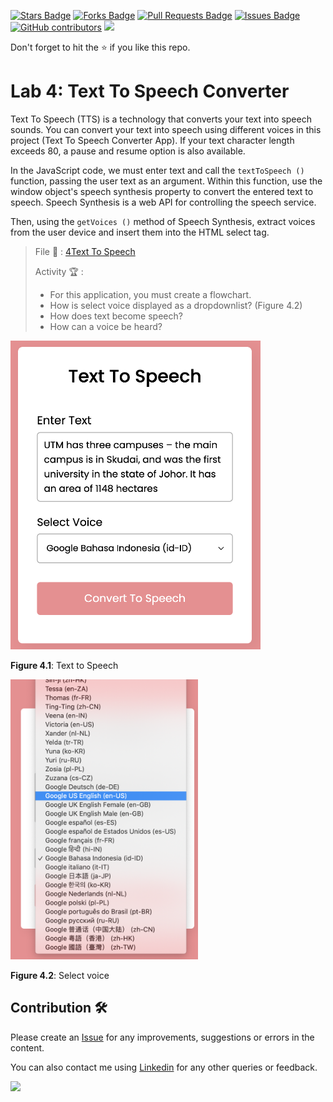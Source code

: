 <a href="https://github.com/drshahizan/learn-php/stargazers"><img src="https://img.shields.io/github/stars/drshahizan/learn-php" alt="Stars Badge"/></a>
<a href="https://github.com/drshahizan/learn-php/network/members"><img src="https://img.shields.io/github/forks/drshahizan/learn-php" alt="Forks Badge"/></a>
<a href="https://github.com/drshahizan/learn-php/pulls"><img src="https://img.shields.io/github/issues-pr/drshahizan/learn-php" alt="Pull Requests Badge"/></a>
<a href="https://github.com/drshahizan/learn-php/issues"><img src="https://img.shields.io/github/issues/drshahizan/learn-php" alt="Issues Badge"/></a>
<a href="https://github.com/drshahizan/learn-php/graphs/contributors"><img alt="GitHub contributors" src="https://img.shields.io/github/contributors/drshahizan/learn-php?color=2b9348"></a>
![](https://visitor-badge.glitch.me/badge?page_id=drshahizan/learn-php)

Don't forget to hit the :star: if you like this repo.

# Lab 4: Text To Speech Converter 

Text To Speech (TTS) is a technology that converts your text into speech sounds. You can convert your text into speech using different voices in this project (Text To Speech Converter App). If your text character length exceeds 80, a pause and resume option is also available.

In the JavaScript code, we must enter text and call the `textToSpeech ()` function, passing the user text as an argument. Within this function, use the window object's speech synthesis property to convert the entered text to speech. Speech Synthesis is a web API for controlling the speech service.

Then, using the `getVoices ()` method of Speech Synthesis, extract voices from the user device and insert them into the HTML select tag.

> File 📁 : [4Text To Speech](./download/4Text%20To%20Speech)
> 
> Activity 🏆 :
> - For this application, you must create a flowchart.
> - How is select voice displayed as a dropdownlist? (Figure 4.2)
> - How does text become speech?
> - How can a voice be heard?
> 

<img src="./download/L4adv-a.png" width="400" />

**Figure 4.1**: Text to Speech

<img src="./download/L4adv-b.png" width="300" />

**Figure 4.2**: Select voice

## Contribution 🛠️
Please create an [Issue](https://github.com/drshahizan/learn-php/issues) for any improvements, suggestions or errors in the content.

You can also contact me using [Linkedin](https://www.linkedin.com/in/drshahizan/) for any other queries or feedback.

![](https://visitor-badge.glitch.me/badge?page_id=drshahizan)
